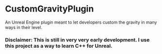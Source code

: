 # CustomGravityPlugin
 An Unreal Engine plugin meant to let developers custom the gravity in many ways in their level.

### Disclaimer: This is still in very very early development. I use this project as a way to learn C++ for Unreal.
